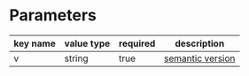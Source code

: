 # Parameters

key name | value type | required | description
--- | --- | --- | ---
v | string | true | [semantic version](http://semver.org/)
